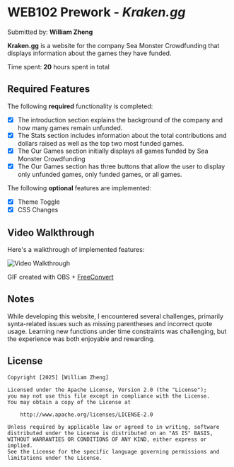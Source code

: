 # WEB102 Prework - *Kraken.gg*

Submitted by: **William Zheng**

**Kraken.gg** is a website for the company Sea Monster Crowdfunding that displays information about the games they have funded.

Time spent: **20** hours spent in total

## Required Features

The following **required** functionality is completed:

* [x] The introduction section explains the background of the company and how many games remain unfunded.
* [x] The Stats section includes information about the total contributions and dollars raised as well as the top two most funded games.
* [x] The Our Games section initially displays all games funded by Sea Monster Crowdfunding
* [x] The Our Games section has three buttons that allow the user to display only unfunded games, only funded games, or all games.

The following **optional** features are implemented:

* [x] Theme Toggle
* [x] CSS Changes

## Video Walkthrough

Here's a walkthrough of implemented features:

<img src='https://i.imgur.com/tAWo4K3.gif' title='Video Walkthrough' width='' alt='Video Walkthrough' />

<!-- Replace this with whatever GIF tool you used! -->
GIF created with OBS + [FreeConvert](https:///www.freeconvert.com/)
<!-- Recommended tools:
[Kap](https://getkap.co/) for macOS
[ScreenToGif](https://www.screentogif.com/) for Windows
[peek](https://github.com/phw/peek) for Linux. -->

## Notes

While developing this website, I encountered several challenges, primarily synta-related issues such as missing parentheses and incorrect quote usage. Learning new functions under time constraints was challenging, but the experience was both enjoyable and rewarding.

## License

    Copyright [2025] [William Zheng]

    Licensed under the Apache License, Version 2.0 (the "License");
    you may not use this file except in compliance with the License.
    You may obtain a copy of the License at

        http://www.apache.org/licenses/LICENSE-2.0

    Unless required by applicable law or agreed to in writing, software
    distributed under the License is distributed on an "AS IS" BASIS,
    WITHOUT WARRANTIES OR CONDITIONS OF ANY KIND, either express or implied.
    See the License for the specific language governing permissions and
    limitations under the License.

